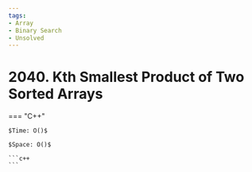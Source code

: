 ```yaml
---
tags:
- Array
- Binary Search
- Unsolved
---
```



# 2040. Kth Smallest Product of Two Sorted Arrays

=== "C++"

    $Time: O()$

    $Space: O()$

    ```c++
    ```